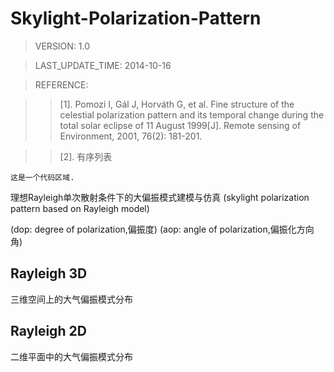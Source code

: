 Skylight-Polarization-Pattern
=============================
>VERSION: 1.0

>LAST_UPDATE_TIME: 2014-10-16

>REFERENCE:

>
>>\[1\]. Pomozi I, Gál J, Horváth G, et al. Fine structure of the celestial polarization pattern and its temporal change during the total solar eclipse of 11 August 1999[J]. Remote sensing of Environment, 2001, 76(2): 181-201.

>>\[2\]. 有序列表

<pre><code>这是一个代码区域.
</code></pre>
理想Rayleigh单次散射条件下的大偏振模式建模与仿真
(skylight polarization pattern based on Rayleigh model)

(dop: degree of polarization,偏振度)
(aop: angle of polarization,偏振化方向角)

## Rayleigh 3D
三维空间上的大气偏振模式分布

## Rayleigh 2D
二维平面中的大气偏振模式分布

## 
